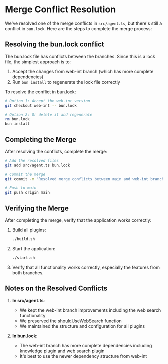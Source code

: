 # Merge Conflict Resolution

We've resolved one of the merge conflicts in `src/agent.ts`, but there's still a conflict in `bun.lock`. Here are the steps to complete the merge process:

## Resolving the bun.lock conflict

The bun.lock file has conflicts between the branches. Since this is a lock file, the simplest approach is to:

1. Accept the changes from web-int branch (which has more complete dependencies)
2. Run `bun install` to regenerate the lock file correctly

To resolve the conflict in bun.lock:

```bash
# Option 1: Accept the web-int version
git checkout web-int -- bun.lock

# Option 2: Or delete it and regenerate
rm bun.lock
bun install
```

## Completing the Merge

After resolving the conflicts, complete the merge:

```bash
# Add the resolved files
git add src/agent.ts bun.lock

# Commit the merge
git commit -m "Resolved merge conflicts between main and web-int branches"

# Push to main
git push origin main
```

## Verifying the Merge

After completing the merge, verify that the application works correctly:

1. Build all plugins:
   ```bash
   ./build.sh
   ```

2. Start the application:
   ```bash
   ./start.sh
   ```

3. Verify that all functionality works correctly, especially the features from both branches.

## Notes on the Resolved Conflicts

1. **In src/agent.ts**:
   - We kept the web-int branch improvements including the web search functionality
   - We preserved the shouldUseWebSearch function
   - We maintained the structure and configuration for all plugins

2. **In bun.lock**:
   - The web-int branch has more complete dependencies including knowledge plugin and web search plugin
   - It's best to use the newer dependency structure from web-int 